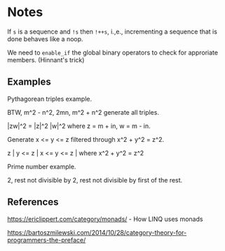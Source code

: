 # Notes

If `s` is a sequence and `!s` then `!++s`, i.,e., incrementing a sequence that is
done behaves like a noop.

We need to `enable_if` the global binary operators to check for approriate members. (Hinnant's trick)

## Examples

Pythagorean triples example.

BTW, m^2 - n^2, 2mn, m^2 + n^2 generate all triples.

|zw|^2 = |z|^2 |w|^2 where z = m + in, w = m - in.

Generate x <= y <= z filtered through x^2 + y^2 = z^2.

z | y <= z | x <= y <= z | where x^2 + y^2 = z^2

Prime number example.

2, rest not divisible by 2, rest not divisible by first of the rest.

## References

https://ericlippert.com/category/monads/ - How LINQ uses monads

https://bartoszmilewski.com/2014/10/28/category-theory-for-programmers-the-preface/
